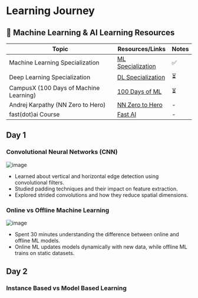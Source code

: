 # Learning Journey 


## 📌 Machine Learning & AI Learning Resources  

| Topic                                       | Resources/Links                                       | Notes |
|---------------------------------------------|------------------------------------------------------|-------|
| Machine Learning Specialization             | [ML Specialization](https://www.coursera.org/specializations/machine-learning-introduction) | ✅  |
| Deep Learning Specialization                | [DL Specialization](https://www.coursera.org/specializations/deep-learning) | ⏳   |
| CampusX (100 Days of Machine Learning)      | [100 Days of ML](https://campusx.in/) |⏳  |
| Andrej Karpathy (NN Zero to Hero)           | [NN Zero to Hero](https://karpathy.ai/neural-networks-zero-to-hero) | -  |
| fast(dot)ai Course           | [Fast AI]((https://www.fast.ai/)) | -  |




## Day 1

### Convolutional Neural Networks (CNN)

![image](https://github.com/user-attachments/assets/ee66db02-8d5f-4af1-8e99-9f5bbd173aab)

- Learned about vertical and horizontal edge detection using convolutional filters.
- Studied padding techniques and their impact on feature extraction.
- Explored strided convolutions and how they reduce spatial dimensions.

### Online vs Offline Machine Learning

![image](https://github.com/user-attachments/assets/d269729c-e22d-4ded-a340-35c88f44b280)


- Spent 30 minutes understanding the difference between online and offline ML models.
- Online ML updates models dynamically with new data, while offline ML trains on static datasets.



## Day 2

### Instance Based vs Model Based Learning



